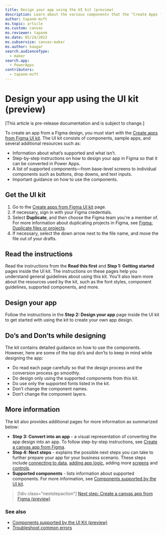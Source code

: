 ```yaml
---
title: Design your app using the UI kit (preview)
description: Learn about the various components that the "Create Apps from Figma UI Kit" supports.
author: tapanm-msft
ms.topic: article
ms.custom: canvas
ms.reviewer: tapanm
ms.date: 05/24/2022
ms.subservice: canvas-maker
ms.author: kaagar
search.audienceType: 
  - maker
search.app: 
  - PowerApps
contributors:
  - tapanm-msft
---
```


# Design your app using the UI kit (preview)

[This article is pre-release documentation and is subject to change.]

To create an app from a Figma design, you must start with the [Create apps from Figma UI kit](https://go.microsoft.com/fwlink/?linkid=2193981). The UI kit consists of components, sample apps, and several additional resources such as:

- Information about what’s supported and what isn’t.
- Step-by-step instructions on how to design your app in Figma so that it can be converted in Power Apps.
- A list of supported components&mdash;from base-level screens to individual components such as buttons, drop downs, and text inputs.
- Important guidance on how to use the components.

## Get the UI kit

1. Go to the [Create apps from Figma UI kit](https://go.microsoft.com/fwlink/?linkid=2193981) page.
1. If necessary, sign in with your Figma credentials.
1. Select **Duplicate**, and then choose the Figma team you're a member of. For more information about duplicating projects in Figma, see [Figma: Duplicate files or projects](https://help.figma.com/hc/articles/360038511533-Duplicate-files).
1. If necessary, select the down arrow next to the file name, and move the file out of your drafts.

## Read the instructions

Read the instructions from the **Read this first** and **Step 1: Getting started** pages inside the UI kit. The instructions on these pages help you understand general guidelines about using this kit. You'll also learn more about the resources used by the kit, such as the font styles, component guidelines, supported components, and more.

## Design your app

Follow the instructions in the **Step 2: Design your app** page inside the UI kit to get started with using the kit to create your own app design.

## Do’s and Don’ts while designing

The kit contains detailed guidance on how to use the components. However, here are some of the top do’s and don’ts to keep in mind while designing the app:

- Do read each page carefully so that the design process and the conversion process go smoothly.
- Do design only using the supported components from this kit.
- Do use only the supported fonts listed in the kit.
- Don’t change the component names.
- Don’t change the component layers.

## More information

The kit also provides additional pages for more information as summarized below:

- **Step 3: Convert into an app** - a visual representation of converting the app design into an app. To follow step-by-step instructions, see [Create a canvas app from Figma](create-app-from-figma.md).
- **Step 4: Next steps** - explains the possible next steps you can take to further prepare your app for your business scenario. These steps include [connecting to data](../add-data-connection.md), [adding app logic](../working-with-formulas.md), adding more [screens](../build-responsive-apps.md) and [controls](../add-configure-controls.md).
- **Supported components** - lists information about supported components. For more information, see [Components supported by the UI kit](supported-components.md).

> [!div class="nextstepaction"]
> [Next step: Create a canvas app from Figma (preview)](create-app-from-figma.md)

### See also

- [Components supported by the UI Kit (preview)](supported-components.md)
- [Troubleshoot common errors](common-errors.yml)

